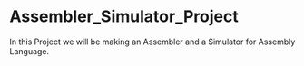 # Assembler_Simulator_Project
In this Project we will be making an Assembler and a Simulator for Assembly Language.
